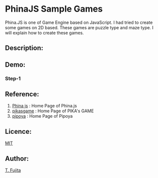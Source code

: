 # PhinaJS Sample Games
Phina.JS is one of Game Engine based on JavaScript. I had tried to create some games on 2D based. These games are puzzle type and maze type. I will explain how to create these games.
## Description:

## Demo:

### Step-1

## Reference:
1. [Phina js](https://phinajs.com/) : Home Page of Phina.js
2. [pikasgame](https://dorapika.wixsite.com/pikasgame) : Home Page of PIKA's GAME
3. [pipoya](http://blog.pipoya.net/) : Home Page of Pipoya
## Licence:
[MIT](https://github.com/tcnksm/tool/blob/master/LICENCE)
## Author:
[T. Fujita](https://github.com/T-Fujita)
